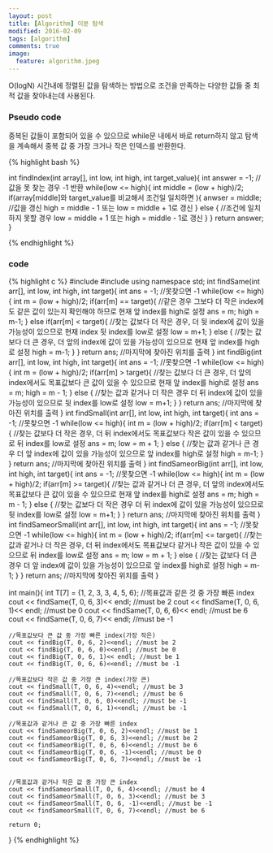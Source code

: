 ```yaml
---
layout: post
title: [Algorithm] 이분 탐색
modified: 2016-02-09
tags: [algorithm]
comments: true
image:
  feature: algorithm.jpeg
---
```


O(logN) 시간내에 정렬된 값을 탐색하는 방법으로 조건을 만족하는 다양한 값들 중 최적 값을 찾아내는데 사용된다. 

### Pseudo code

중복된 값들이 포함되어 있을 수 있으므로 while문 내에서 바로 return하지 않고 탐색을 계속해서 
중복 값 중 가장 크거나 작은 인덱스를 반환한다. 

{% highlight bash %}

int findIndex(int array[], int low, int high, int target_value){
    int answer = -1; // 값을 못 찾는 경우 -1 반환
    while(low <= high){
        int middle = (low + high)/2;
        if(array[middle]와 target_value를 비교해서 조건일 일치하면 ){
            anwser = middle; //값을 갱신 
            high = middle - 1 또는 low = middle + 1로 갱신 
        } else { //조건에 일치하지 못할 경우 
            low = middle + 1 또는 high = middle - 1로 갱신 
        }
    }
    return answer;
}

{% endhighlight %}
### code

{% highlight c %}
#include <iostream>
#include <vector>
using namespace std;
int findSame(int arr[], int low, int high, int target){
    int ans = -1; //못찾으면 -1
    while(low <= high){
        int m = (low + high)/2;
        if(arr[m] == target){ //같은 경우 그보다 더 작은 index에도 같은 값이 있는지 확인해야 하므로 현재 앞 index를 high로 설정
            ans = m;
            high = m-1;
        } else if(arr[m] < target){ //찾는 값보다 더 작은 경우, 더 뒷 index에 값이 있을 가능성이 있으므로 현재 index 뒷 index를 low로 설정
            low = m+1;
        }
        else { //찾는 값보다 더 큰 경우, 더 앞의 index에 값이 있을 가능성이 있으므로 현재 앞 index를 high로 설정
            high = m-1;
        }
    }
    return ans; //마지막에 찾아진 위치를 출력
}
int findBig(int arr[], int low, int high, int target){
    int ans = -1; //못찾으면 -1
    while(low <= high){
        int m = (low + high)/2;
        if(arr[m] > target){ //찾는 값보다 더 큰 경우, 더 앞의 index에서도 목표값보다 큰 값이 있을 수 있으므로 현재 앞 index를 high로 설정
            ans = m;
            high = m - 1;
        } else { //찾는 값과 같거나 더 작은 경우 더 뒤 index에 값이 있을 가능성이 있으므로 뒷 index를 low로 설정
            low = m+1;
        }
    }
    return ans; //마지막에 찾아진 위치를 출력
}
int findSmall(int arr[], int low, int high, int target){
    int ans = -1; //못찾으면 -1
    while(low <= high){
        int m = (low + high)/2;
        if(arr[m] < target){ //찾는 값보다 더 작은 경우, 더 뒤 index에서도 목표값보다 작은 값이 있을 수 있으므로 뒤 index를 low로 설정
            ans = m;
            low = m + 1;
        } else { //찾는 값과 같거나 큰 경우 더 앞 index에 값이 있을 가능성이 있으므로 앞 index를 high로 설정
            high = m-1;
        }
    }
    return ans; //마지막에 찾아진 위치를 출력
}
int findSameorBig(int arr[], int low, int high, int target){
    int ans = -1; //못찾으면 -1
    while(low <= high){
        int m = (low + high)/2;
        if(arr[m] >= target){ //찾는 값과 같거나 더 큰 경우, 더 앞의 index에서도 목표값보다 큰 값이 있을 수 있으므로 현재 앞 index를 high로 설정
            ans = m;
            high = m - 1;
        } else { //찾는 값보다  더 작은 경우 더 뒤 index에 값이 있을 가능성이 있으므로 뒷 index를 low로 설정
            low = m+1;
        }
    }
    return ans; //마지막에 찾아진 위치를 출력
}
int findSameorSmall(int arr[], int low, int high, int target){
    int ans = -1; //못찾으면 -1
    while(low <= high){
        int m = (low + high)/2;
        if(arr[m] <= target){ //찾는 값과 같거나 더 작은 경우, 더 뒤 index에서도 목표값보다 같거나 작은 값이 있을 수 있으므로 뒤 index를 low로 설정
            ans = m;
            low = m + 1;
        } else { //찾는 값보다 더 큰 경우 더 앞 index에 값이 있을 가능성이 있으므로 앞 index를 high로 설정
            high = m-1;
        }
    }
    return ans; //마지막에 찾아진 위치를 출력
}

int main(){
    int T[7] = {1, 2, 3, 3, 4, 5, 6};
    //목표값과 같은 것 중 가장 빠른 index
    cout << findSame(T, 0, 6, 3)<< endl; //must be 2
    cout << findSame(T, 0, 6, 1)<< endl; //must be 0
    cout << findSame(T, 0, 6, 6)<< endl; //must be 6
    cout << findSame(T, 0, 6, 7)<< endl; //must be -1
    
    //목표값보다 큰 값 중 가장 빠른 index(가장 작은)
    cout << findBig(T, 0, 6, 2)<<endl; //must be 2
    cout << findBig(T, 0, 6, 0)<<endl; //must be 0
    cout << findBig(T, 0, 6, 1)<< endl; //must be 1
    cout << findBig(T, 0, 6, 6)<<endl; //must be -1
    
    //목표값보다 작은 값 중 가장 큰 index(가장 큰)
    cout << findSmall(T, 0, 6, 4)<<endl; //must be 3
    cout << findSmall(T, 0, 6, 7)<<endl; //must be 6
    cout << findSmall(T, 0, 6, 0)<<endl; //must be -1
    cout << findSmall(T, 0, 6, 1)<<endl; //must be -1
    
    //목표값과 같거나 큰 값 중 가장 빠른 index
    cout << findSameorBig(T, 0, 6, 2)<<endl; //must be 1
    cout << findSameorBig(T, 0, 6, 3)<<endl; //must be 2
    cout << findSameorBig(T, 0, 6, 6)<<endl; //must be 6
    cout << findSameorBig(T, 0, 6, -1)<<endl; //must be 0
    cout << findSameorBig(T, 0, 6, 7)<<endl; //must be -1
    
    
    //목표값과 같거나 작은 값 중 가장 큰 index
    cout << findSameorSmall(T, 0, 6, 4)<<endl; //must be 4
    cout << findSameorSmall(T, 0, 6, 3)<<endl; //must be 3
    cout << findSameorSmall(T, 0, 6, -1)<<endl; //must be -1
    cout << findSameorSmall(T, 0, 6, 7)<<endl; //must be 6
    
    return 0;
}
{% endhighlight %}